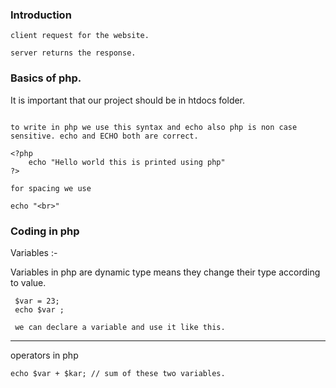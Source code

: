 ### Introduction

```
client request for the website.

server returns the response.

```

### Basics of php.

It is important that our project should be in htdocs folder.

```

to write in php we use this syntax and echo also php is non case sensitive. echo and ECHO both are correct.

<?php
    echo "Hello world this is printed using php"
?>

for spacing we use

echo "<br>"

```

### Coding in php

Variables :-

Variables in php are dynamic type means they change their type according to value.

```
 $var = 23;
 echo $var ;

 we can declare a variable and use it like this.

```

---

operators in php

```
echo $var + $kar; // sum of these two variables.
```
